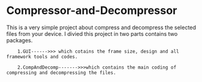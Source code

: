 # Compressor-and-Decompressor

This is a very simple project about compress and decompress the selected files from your device.
I divied this project in two parts contains two packages.


        1.GUI------>>> which cotains the frame size, design and all framework tools and codes.
        
        2.CompAndDecomp------->>>which contains the main coding of compressing and decompressing the files.
                                                                             
